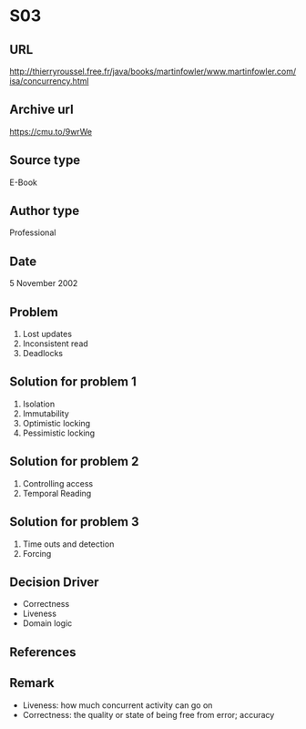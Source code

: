# S03

## URL
http://thierryroussel.free.fr/java/books/martinfowler/www.martinfowler.com/isa/concurrency.html

## Archive url
https://cmu.to/9wrWe

## Source type
E-Book

## Author type
Professional

## Date
5 November 2002

## Problem
1. Lost updates
2. Inconsistent read
3. Deadlocks

## Solution for problem 1
1. Isolation 
2. Immutability
3. Optimistic locking
4. Pessimistic locking

## Solution for problem 2
1. Controlling access
2. Temporal Reading

## Solution for problem 3
1. Time outs and detection
2. Forcing

## Decision Driver
* Correctness
* Liveness
* Domain logic


## References 


## Remark
* Liveness: how much concurrent activity
can go on
* Correctness: the quality or state of being free from error; accuracy